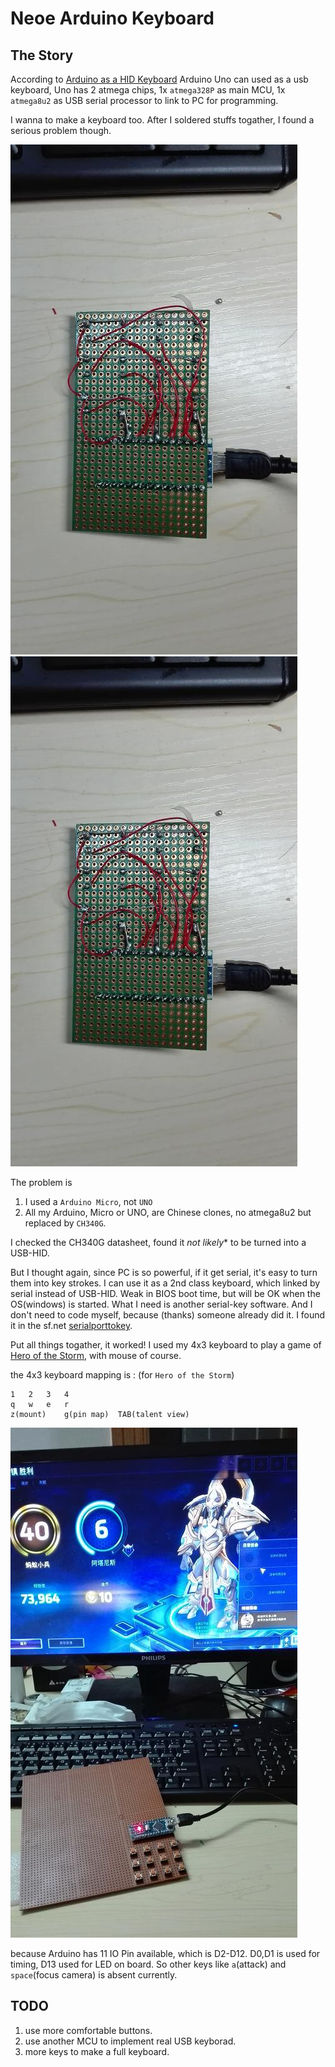 # Neoe Arduino Keyboard

## The Story

According to 
[Arduino as a HID Keyboard](http://forum.arduino.cc/index.php?topic=99.0) 
Arduino Uno can used as a usb keyboard, Uno has 2 atmega chips, 1x `atmega328P` as main MCU, 1x `atmega8u2` as USB serial 
processor to link to PC for programming.


I wanna to make a keyboard too. After I soldered stuffs togather, I found a serious problem though.


![front](https://github.com/neoedmund/neoe-arduino-keyboard/raw/master/pic/bback.jpg "front")
![back](https://github.com/neoedmund/neoe-arduino-keyboard/raw/master/pic/bback.jpg "back")


The problem is

1. I used a `Arduino Micro`, not `UNO`
2. All my Arduino, Micro or UNO, are Chinese clones, no atmega8u2 but replaced by `CH340G`.

I checked the CH340G datasheet, found it *not likely** to be turned into a USB-HID.


But I thought again, since PC is so powerful, if it get serial, it's easy to turn them into key strokes.
I can use it as a 2nd class keyboard, which linked by serial instead of USB-HID.
Weak in BIOS boot time, but will be OK when the OS(windows) is started.
What I need is another serial-key software. And I don't need to code myself, because (thanks) someone already did it.
I found it in the sf.net [serialporttokey](http://sourceforge.net/projects/serialporttokey/).

Put all things togather, it worked!
I used my 4x3 keyboard to play a game of [Hero of the Storm](http://us.battle.net/heroes/en/), with mouse of course.


the 4x3 keyboard mapping is : (for `Hero of the Storm`)
```
1	2	3	4
q	w	e	r 
z(mount)	g(pin map)	TAB(talent view)
```


![heroes](https://github.com/neoedmund/neoe-arduino-keyboard/raw/master/pic/bview.jpg "heroes")


because Arduino has 11 IO Pin available, which is D2-D12.  D0,D1 is used for timing, D13 used for LED on board.
So other keys like `a`(attack) and `space`(focus camera) is absent currently.


## TODO
1. use more comfortable buttons.
2. use another MCU to implement real USB keyborad.
3. more keys to make a full keyboard.

